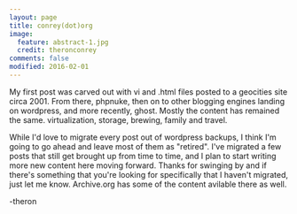 ```yaml
---
layout: page
title: conrey(dot)org
image:
  feature: abstract-1.jpg
  credit: theronconrey 
comments: false
modified: 2016-02-01
---
```


My first post was carved out with vi and .html files posted to a geocities site circa 2001. From there, phpnuke, then on to other blogging engines landing on wordpress, and more recently, ghost.  Mostly the content has remained the same. virtualization, storage, brewing, family and travel. 

While I'd love to migrate every post out of wordpress backups, I think I'm going to go ahead and leave most of them as "retired". I've migrated a few posts that still get brought up from time to time, and I plan to start writing more new content here moving forward.  Thanks for swinging by and if there's something that you're looking for specifically that I haven't migrated, just let me know.  Archive.org has some of the content avilable there as well.

-theron
